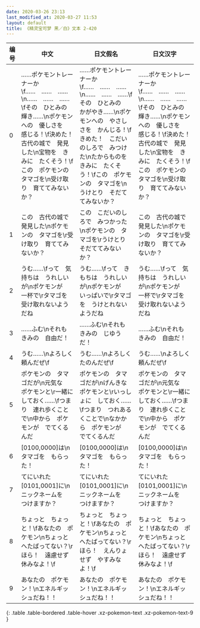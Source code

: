 ```yaml
---
date: 2020-03-26 23:13
last_modified_at: 2020-03-27 11:53
layout: default
title: 《精灵宝可梦 黑／白》文本 2-420
---
```

| 编号 | 中文 | 日文假名 | 日文汉字 |
| ---- | ---- | ---- | --- |
| 0 | ……ポケモントレーナーか\f……　……　……\n……　……　……\fその　ひとみの　輝き……\nポケモンへの　優しさを　感じる！\f決めた！　古代の城で　発見した\n宝物を　きみに　たくそう！\fこの　ポケモンの　タマゴを\n受け取り　育ててみないか？ | ……ポケモントレーナーか\f……　……　……\n……　……　……\fその　ひとみの　かがやき……\nポケモンへの　やさしさを　かんじる！\fきめた！　こだいのしろで　みつけた\nたからものを　きみに　たくそう！\fこの　ポケモンの　タマゴを\nうけとり　そだててみないか？ | ……ポケモントレーナーか\f……　……　……\n……　……　……\fその　ひとみの　輝き……\nポケモンへの　優しさを　感じる！\f決めた！　古代の城で　発見した\n宝物を　きみに　たくそう！\fこの　ポケモンの　タマゴを\n受け取り　育ててみないか？ |
| 1 | この　古代の城で　発見した\nポケモンの　タマゴを\r受け取り　育ててみないか？ | この　こだいのしろで　みつかった\nポケモンの　タマゴを\rうけとり　そだててみないか？ | この　古代の城で　発見した\nポケモンの　タマゴを\r受け取り　育ててみないか？ |
| 2 | うむ……\fって　気持ちは　うれしいが\nポケモンが　一杯で\rタマゴを　受け取れないようだね | うむ……\fって　きもちは　うれしいが\nポケモンが　いっぱいで\rタマゴを　うけとれないようだね | うむ……\fって　気持ちは　うれしいが\nポケモンが　一杯で\rタマゴを　受け取れないようだね |
| 3 | ……ふむ\nそれも　きみの　自由だ！ | ……ふむ\nそれも　きみの　じゆうだ！ | ……ふむ\nそれも　きみの　自由だ！ |
| 4 | うむ……\nよろしく　頼んだぜ\f | うむ……\nよろしく　たのんだぜ\f | うむ……\nよろしく　頼んだぜ\f |
| 5 | ポケモンの　タマゴだが\n元気な　ポケモンと\r一緒に　しておく……\fつまり　連れ歩くことで\n中から　ポケモンが　でてくるんだ | ポケモンの　タマゴだが\nげんきな　ポケモンと\rいっしょに　しておく……\fつまり　つれあるくことで\nなかから　ポケモンが　でてくるんだ | ポケモンの　タマゴだが\n元気な　ポケモンと\r一緒に　しておく……\fつまり　連れ歩くことで\n中から　ポケモンが　でてくるんだ |
| 6 | [0100,0000]は\nタマゴを　もらった！ | [0100,0000]は\nタマゴを　もらった！ | [0100,0000]は\nタマゴを　もらった！ |
| 7 | てにいれた　[0101,0001]に\nニックネームを　つけますか？ | てにいれた　[0101,0001]に\nニックネームを　つけますか？ | てにいれた　[0101,0001]に\nニックネームを　つけますか？ |
| 8 | ちょっと　ちょっと！\fあなたの　ポケモン\nちょっと　へたばってない？\rほら！　遠慮せず　休みなよ！\f | ちょっと　ちょっと！\fあなたの　ポケモン\nちょっと　へたばってない？\rほら！　えんりょせず　やすみなよ！\f | ちょっと　ちょっと！\fあなたの　ポケモン\nちょっと　へたばってない？\rほら！　遠慮せず　休みなよ！\f |
| 9 | あなたの　ポケモン！\nエネルギッシュだね！！ | あなたの　ポケモン！\nエネルギッシュだね！！ | あなたの　ポケモン！\nエネルギッシュだね！！ |
{: .table .table-bordered .table-hover .xz-pokemon-text .xz-pokemon-text-9 }